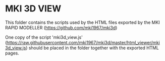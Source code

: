 MKI 3D VIEW  
===========
This folder contains the scripts used by the HTML files exported by the MKI RAPID MODELLER
(https://github.com/mki1967/mki3d)

One copy of the script 
'mki3d_view.js' (https://raw.githubusercontent.com/mki1967/mki3d/master/html_viewer/mki3d_view.js)
should be placed in the folder together with the
exported HTML pages.
